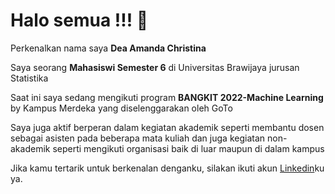 # Halo semua !!! 👋

Perkenalkan nama saya **Dea Amanda Christina**

Saya seorang **Mahasiswi Semester 6** di Universitas Brawijaya jurusan Statistika

Saat ini saya sedang mengikuti program **BANGKIT 2022-Machine Learning** by Kampus Merdeka yang diselenggarakan oleh GoTo

Saya juga aktif berperan dalam kegiatan akademik seperti membantu dosen sebagai asisten pada beberapa mata kuliah dan juga kegiatan non-akademik seperti mengikuti organisasi baik di luar maupun di dalam kampus

Jika kamu tertarik untuk berkenalan denganku, silakan ikuti akun [Linkedin](https://bit.ly/LinkedInDeaAmandaCh)ku ya.
